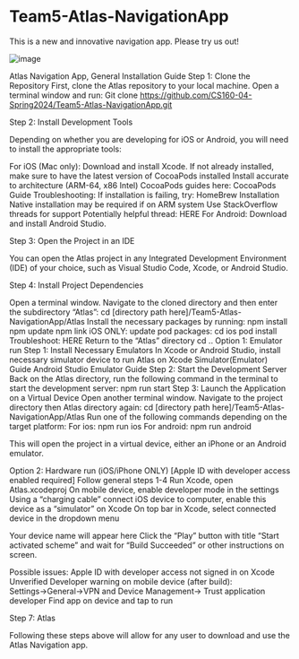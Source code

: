 # Team5-Atlas-NavigationApp

This is a new and innovative navigation app. Please try us out!

![image](https://github.com/CS160-04-Spring2024/Team5-Atlas-NavigationApp/assets/93296008/00dd4b3d-8932-4532-90d3-60f9a1625607)

Atlas Navigation App, General Installation Guide
Step 1: Clone the Repository 
First, clone the Atlas repository to your local machine. Open a terminal window and run:
Git clone https://github.com/CS160-04-Spring2024/Team5-Atlas-NavigationApp.git

Step 2: Install Development Tools 

Depending on whether you are developing for iOS or Android, you will need to install the appropriate tools:

For iOS (Mac only): Download and install Xcode.
If not already installed, make sure to have the latest version of CocoaPods installed
Install accurate to architecture (ARM-64, x86 Intel)
CocoaPods guides here: CocoaPods Guide
Troubleshooting: 
If installation is failing, try: HomeBrew Installation
Native installation may be required if on ARM system
Use StackOverflow threads for support
Potentially helpful thread: HERE
For Android: Download and install Android Studio.

Step 3: Open the Project in an IDE 

You can open the Atlas project in any Integrated Development Environment (IDE) of your choice, such as Visual Studio Code, Xcode, or Android Studio. 

Step 4: Install Project Dependencies 

Open a terminal window. 
Navigate to the cloned directory and then enter the subdirectory “Atlas”:
cd [directory path here]/Team5-Atlas-NavigationApp/Atlas
Install the necessary packages by running:
npm install
npm update
npm link
iOS ONLY: update pod packages:
cd ios
pod install
Troubleshoot: HERE
Return to the “Atlas” directory
cd ..
Option 1: Emulator run
Step 1: Install Necessary Emulators
In Xcode or Android Studio, install necessary simulator device to run Atlas on
Xcode Simulator(Emulator) Guide
Android Studio Emulator Guide
Step 2: Start the Development Server
Back on the Atlas directory, run the following command in the terminal to start the development server:
npm run start
Step 3: Launch the Application on a Virtual Device 
Open another terminal window. 
Navigate to the project directory then Atlas directory again:
cd [directory path here]/Team5-Atlas-NavigationApp/Atlas
Run one of the following commands depending on the target platform:
For ios: npm run ios
For android: npm run android


This will open the project in a virtual device, either an iPhone or an Android emulator.

Option 2: Hardware run (iOS/iPhone ONLY) [Apple ID with developer access enabled required]
Follow general steps 1-4
Run Xcode, open Atlas.xcodeproj
On mobile device, enable developer mode in the settings
Using a “charging cable” connect iOS device to computer, enable this device as a “simulator” on Xcode
On top bar in Xcode, select connected device in the dropdown menu

Your device name will appear here
Click the “Play” button with title “Start activated scheme” and wait for “Build Succeeded” or other instructions on screen.

Possible issues:
Apple ID with developer access not signed in on Xcode
Unverified Developer warning on mobile device (after build):
Settings→General→VPN and Device Management→ Trust application developer
Find app on device and tap to run


Step 7: Atlas

Following these steps above will allow for any user to download and use the Atlas Navigation app. 



